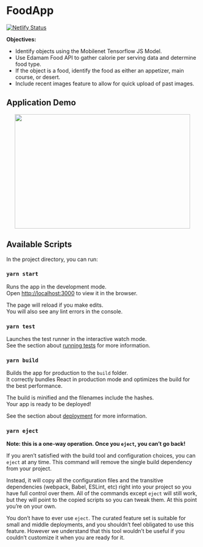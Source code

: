 # FoodApp

[![Netlify Status](https://api.netlify.com/api/v1/badges/3635a421-1aa6-49fc-97b5-0943dd378d5b/deploy-status)](https://app.netlify.com/sites/vivekfoodapp/deploys)

**Objectives:**
* Identify objects using the Mobilenet Tensorflow JS Model.
* Use Edamam Food API to gather calorie per serving data and determine food type.
* If the object is a food, identify the food as either an appetizer, main course, or desert.
* Include recent images feature to allow for quick upload of past images.

## Application Demo

<p align="center">
  <img width="460" height="300" src="https://media.giphy.com/media/pSexzIUhJjpXew1c48/giphy.gif">
</p>

## Available Scripts

In the project directory, you can run:

### `yarn start`

Runs the app in the development mode.\
Open [http://localhost:3000](http://localhost:3000) to view it in the browser.

The page will reload if you make edits.\
You will also see any lint errors in the console.

### `yarn test`

Launches the test runner in the interactive watch mode.\
See the section about [running tests](https://facebook.github.io/create-react-app/docs/running-tests) for more information.

### `yarn build`

Builds the app for production to the `build` folder.\
It correctly bundles React in production mode and optimizes the build for the best performance.

The build is minified and the filenames include the hashes.\
Your app is ready to be deployed!

See the section about [deployment](https://facebook.github.io/create-react-app/docs/deployment) for more information.

### `yarn eject`

**Note: this is a one-way operation. Once you `eject`, you can’t go back!**

If you aren’t satisfied with the build tool and configuration choices, you can `eject` at any time. This command will remove the single build dependency from your project.

Instead, it will copy all the configuration files and the transitive dependencies (webpack, Babel, ESLint, etc) right into your project so you have full control over them. All of the commands except `eject` will still work, but they will point to the copied scripts so you can tweak them. At this point you’re on your own.

You don’t have to ever use `eject`. The curated feature set is suitable for small and middle deployments, and you shouldn’t feel obligated to use this feature. However we understand that this tool wouldn’t be useful if you couldn’t customize it when you are ready for it.
